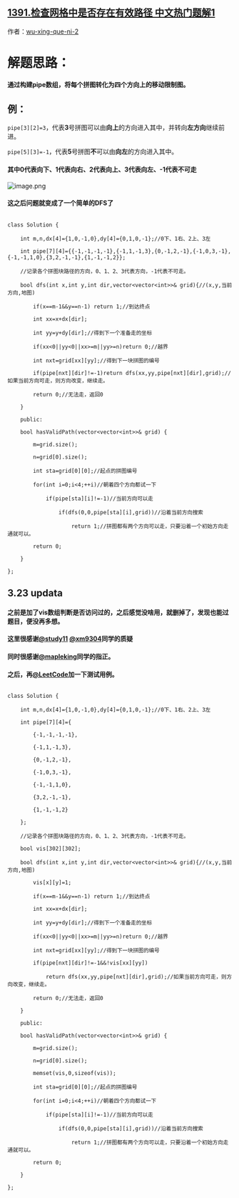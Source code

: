 ## [1391.检查网格中是否存在有效路径 中文热门题解1](https://leetcode.cn/problems/check-if-there-is-a-valid-path-in-a-grid/solutions/100000/cdfsjie-fa-rong-yi-li-jie-dai-ma-duan-zhu-shi-duo-)

作者：[wu-xing-que-ni-2](https://leetcode.cn/u/wu-xing-que-ni-2)
# 解题思路：
#### 通过构建pipe数组，将每个拼图转化为四个方向上的移动限制图。
## 例：
 `pipe[3][2]=3`，代表**3**号拼图可以由**向上**的方向进入其中，并转向**左方向**继续前进。

 `pipe[5][3]=-1`，代表**5**号拼图**不**可以由**向左**的方向进入其中。
#### 其中0代表向下、1代表向右、2代表向上、3代表向左、-1代表不可走
![image.png](https://pic.leetcode-cn.com/7c804303caa225af4c51286c17653ee4f7f0ffff869d05fc364a645ab7683d8a-image.png)
#### 这之后问题就变成了一个简单的DFS了
```
class Solution {
    int m,n,dx[4]={1,0,-1,0},dy[4]={0,1,0,-1};//0下、1右、2上、3左
    int pipe[7][4]={{-1,-1,-1,-1},{-1,1,-1,3},{0,-1,2,-1},{-1,0,3,-1},{-1,-1,1,0},{3,2,-1,-1},{1,-1,-1,2}};
    //记录各个拼图块路径的方向，0、1、2、3代表方向，-1代表不可走。
    bool dfs(int x,int y,int dir,vector<vector<int>>& grid){//(x,y,当前方向,地图)
        if(x==m-1&&y==n-1) return 1;//到达终点
        int xx=x+dx[dir];
        int yy=y+dy[dir];//得到下一个准备走的坐标
        if(xx<0||yy<0||xx>=m||yy>=n)return 0;//越界
        int nxt=grid[xx][yy];//得到下一块拼图的编号
        if(pipe[nxt][dir]!=-1)return dfs(xx,yy,pipe[nxt][dir],grid);//如果当前方向可走，则方向改变，继续走。
        return 0;//无法走，返回0
    }
    public:
    bool hasValidPath(vector<vector<int>>& grid) {    
        m=grid.size();
        n=grid[0].size();
        int sta=grid[0][0];//起点的拼图编号
        for(int i=0;i<4;++i)//朝着四个方向都试一下
            if(pipe[sta][i]!=-1)//当前方向可以走
                if(dfs(0,0,pipe[sta][i],grid))//沿着当前方向搜索
                    return 1;//拼图都有两个方向可以走，只要沿着一个初始方向走通就可以。
        return 0;
    }
};
```

## 3.23 updata
#### 之前是加了vis数组判断是否访问过的，之后感觉没啥用，就删掉了，发现也能过题目，便没再多想。
#### 这里很感谢[@study11](/u/study11/) [@xm9304](/u/xm9304/)同学的质疑
#### 同时很感谢[@mapleking](/u/mapleking/)同学的指正。
#### 之后，再[@LeetCode](/u/leetcode/)加一下测试用例。


```
class Solution {
    int m,n,dx[4]={1,0,-1,0},dy[4]={0,1,0,-1};//0下、1右、2上、3左
    int pipe[7][4]={
        {-1,-1,-1,-1},
        {-1,1,-1,3},
        {0,-1,2,-1},
        {-1,0,3,-1},
        {-1,-1,1,0},
        {3,2,-1,-1},
        {1,-1,-1,2}
    };
    //记录各个拼图块路径的方向，0、1、2、3代表方向，-1代表不可走。
    bool vis[302][302];
    bool dfs(int x,int y,int dir,vector<vector<int>>& grid){//(x,y,当前方向,地图)
        vis[x][y]=1;
        if(x==m-1&&y==n-1) return 1;//到达终点
        int xx=x+dx[dir];
        int yy=y+dy[dir];//得到下一个准备走的坐标
        if(xx<0||yy<0||xx>=m||yy>=n)return 0;//越界
        int nxt=grid[xx][yy];//得到下一块拼图的编号
        if(pipe[nxt][dir]!=-1&&!vis[xx][yy])
            return dfs(xx,yy,pipe[nxt][dir],grid);//如果当前方向可走，则方向改变，继续走。
        return 0;//无法走，返回0
    }
    public:
    bool hasValidPath(vector<vector<int>>& grid) {    
        m=grid.size();
        n=grid[0].size();
        memset(vis,0,sizeof(vis));
        int sta=grid[0][0];//起点的拼图编号
        for(int i=0;i<4;++i)//朝着四个方向都试一下
            if(pipe[sta][i]!=-1)//当前方向可以走
                if(dfs(0,0,pipe[sta][i],grid))//沿着当前方向搜索
                    return 1;//拼图都有两个方向可以走，只要沿着一个初始方向走通就可以。
        return 0;
    }
};
```
